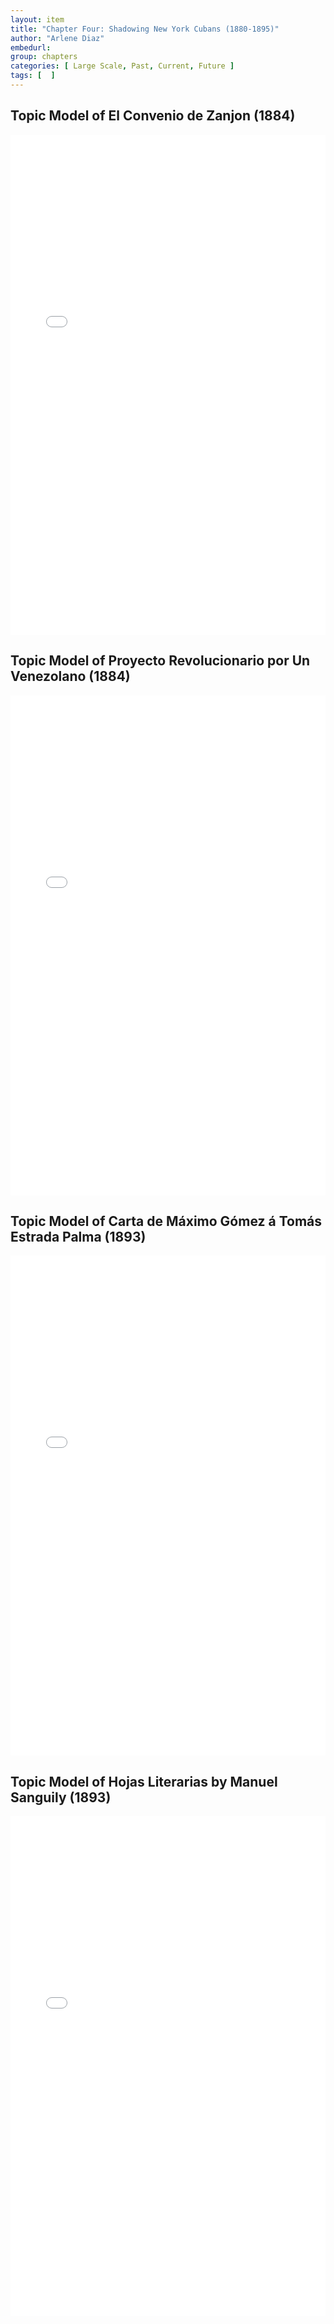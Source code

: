 ```yaml
---
layout: item
title: "Chapter Four: Shadowing New York Cubans (1880-1895)"
author: "Arlene Diaz"
embedurl: 
group: chapters
categories: [ Large Scale, Past, Current, Future ]
tags: [  ]
---
```


## Topic Model of El Convenio de Zanjon (1884)

<div>
<iframe style="width: 100%; height: 800px; border: none;" class="text-center" title="Topic Model of El Convenio de Zanjon (1884)" src="{{ site.baseurl }}/assets/chapter_four/corpus_1884_espana_pyldavis_8_topics.html" webkitallowfullscreen mozallowfullscreen allowfullscreen></iframe>
</div>

## Topic Model of Proyecto Revolucionario por Un Venezolano (1884)

<div>
<iframe style="width: 100%; height: 800px; border: none;" class="text-center" title="Topic Model of Proyecto Revolucionario por Un Venezolano (1884)" src="{{ site.baseurl }}/assets/chapter_four/corpus_1884_venezolano_pyldavis_8_topics.html" webkitallowfullscreen mozallowfullscreen allowfullscreen></iframe>
</div>

## Topic Model of Carta de Máximo Gómez á Tomás Estrada Palma (1893)

<div>
<iframe style="width: 100%; height: 800px; border: none;" class="text-center" title="Topic Model of Carta de Máximo Gómez á Tomás Estrada Palma (1893)," src="{{ site.baseurl }}/assets/chapter_four/corpus_1893_gomez_pyldavis_8_topics.html" webkitallowfullscreen mozallowfullscreen allowfullscreen></iframe>
</div>

## Topic Model of Hojas Literarias by Manuel Sanguily (1893)

<div>
<iframe style="width: 100%; height: 800px; border: none;" class="text-center" title="Topic Model of Hojas Literarias by Manuel Sanguily (1893)" src="{{ site.baseurl }}/assets/chapter_four/corpus_1893_msanguily_pyldavis_8_topics.html" webkitallowfullscreen mozallowfullscreen allowfullscreen></iframe>
</div>
